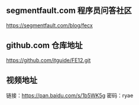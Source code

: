## segmentfault.com 程序员问答社区
https://segmentfault.com/blog/fecx

## github.com 仓库地址
https://github.com/itguide/FE12.git

## 视频地址

链接：https://pan.baidu.com/s/1b5WK5g 密码：ryae